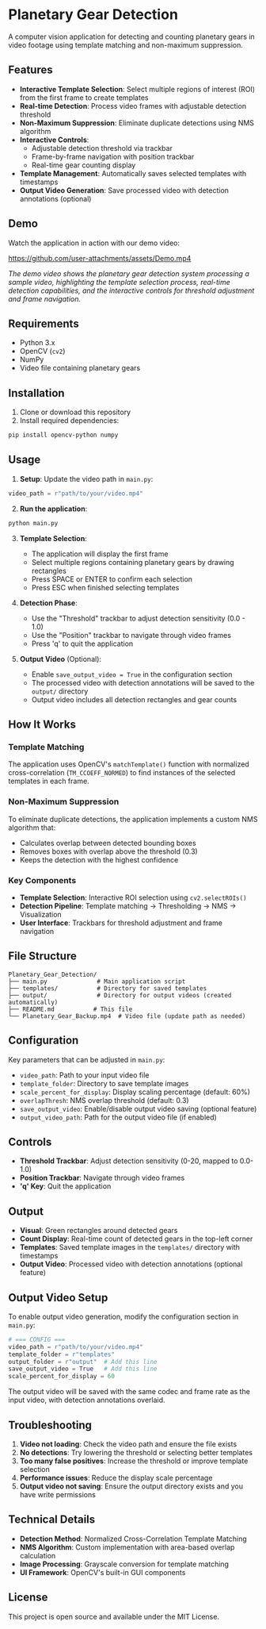 # Planetary Gear Detection

A computer vision application for detecting and counting planetary gears in video footage using template matching and non-maximum suppression.

## Features

- **Interactive Template Selection**: Select multiple regions of interest (ROI) from the first frame to create templates
- **Real-time Detection**: Process video frames with adjustable detection threshold
- **Non-Maximum Suppression**: Eliminate duplicate detections using NMS algorithm
- **Interactive Controls**: 
  - Adjustable detection threshold via trackbar
  - Frame-by-frame navigation with position trackbar
  - Real-time gear counting display
- **Template Management**: Automatically saves selected templates with timestamps
- **Output Video Generation**: Save processed video with detection annotations (optional)

## Demo

Watch the application in action with our demo video:

https://github.com/user-attachments/assets/Demo.mp4

*The demo video shows the planetary gear detection system processing a sample video, highlighting the template selection process, real-time detection capabilities, and the interactive controls for threshold adjustment and frame navigation.*

## Requirements

- Python 3.x
- OpenCV (`cv2`)
- NumPy
- Video file containing planetary gears

## Installation

1. Clone or download this repository
2. Install required dependencies:
```bash
pip install opencv-python numpy
```

## Usage

1. **Setup**: Update the video path in `main.py`:
```python
video_path = r"path/to/your/video.mp4"
```

2. **Run the application**:
```bash
python main.py
```

3. **Template Selection**:
   - The application will display the first frame
   - Select multiple regions containing planetary gears by drawing rectangles
   - Press SPACE or ENTER to confirm each selection
   - Press ESC when finished selecting templates

4. **Detection Phase**:
   - Use the "Threshold" trackbar to adjust detection sensitivity (0.0 - 1.0)
   - Use the "Position" trackbar to navigate through video frames
   - Press 'q' to quit the application

5. **Output Video** (Optional):
   - Enable `save_output_video = True` in the configuration section
   - The processed video with detection annotations will be saved to the `output/` directory
   - Output video includes all detection rectangles and gear counts

## How It Works

### Template Matching
The application uses OpenCV's `matchTemplate()` function with normalized cross-correlation (`TM_CCOEFF_NORMED`) to find instances of the selected templates in each frame.

### Non-Maximum Suppression
To eliminate duplicate detections, the application implements a custom NMS algorithm that:
- Calculates overlap between detected bounding boxes
- Removes boxes with overlap above the threshold (0.3)
- Keeps the detection with the highest confidence

### Key Components

- **Template Selection**: Interactive ROI selection using `cv2.selectROIs()`
- **Detection Pipeline**: Template matching → Thresholding → NMS → Visualization
- **User Interface**: Trackbars for threshold adjustment and frame navigation

## File Structure

```
Planetary_Gear_Detection/
├── main.py              # Main application script
├── templates/           # Directory for saved templates
├── output/              # Directory for output videos (created automatically)
├── README.md           # This file
└── Planetary_Gear_Backup.mp4  # Video file (update path as needed)
```

## Configuration

Key parameters that can be adjusted in `main.py`:

- `video_path`: Path to your input video file
- `template_folder`: Directory to save template images
- `scale_percent_for_display`: Display scaling percentage (default: 60%)
- `overlapThresh`: NMS overlap threshold (default: 0.3)
- `save_output_video`: Enable/disable output video saving (optional feature)
- `output_video_path`: Path for the output video file (if enabled)

## Controls

- **Threshold Trackbar**: Adjust detection sensitivity (0-20, mapped to 0.0-1.0)
- **Position Trackbar**: Navigate through video frames
- **'q' Key**: Quit the application

## Output

- **Visual**: Green rectangles around detected gears
- **Count Display**: Real-time count of detected gears in the top-left corner
- **Templates**: Saved template images in the `templates/` directory with timestamps
- **Output Video**: Processed video with detection annotations (optional feature)

## Output Video Setup

To enable output video generation, modify the configuration section in `main.py`:

```python
# === CONFIG ===
video_path = r"path/to/your/video.mp4"
template_folder = r"templates"
output_folder = r"output"  # Add this line
save_output_video = True   # Add this line
scale_percent_for_display = 60
```

The output video will be saved with the same codec and frame rate as the input video, with detection annotations overlaid.

## Troubleshooting

1. **Video not loading**: Check the video path and ensure the file exists
2. **No detections**: Try lowering the threshold or selecting better templates
3. **Too many false positives**: Increase the threshold or improve template selection
4. **Performance issues**: Reduce the display scale percentage
5. **Output video not saving**: Ensure the output directory exists and you have write permissions

## Technical Details

- **Detection Method**: Normalized Cross-Correlation Template Matching
- **NMS Algorithm**: Custom implementation with area-based overlap calculation
- **Image Processing**: Grayscale conversion for template matching
- **UI Framework**: OpenCV's built-in GUI components

## License

This project is open source and available under the MIT License.